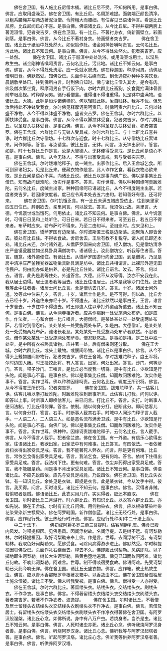 <!-- { "loadSidebar": true } -->
　　佛在舍卫国。有人施比丘尼僧木桶。诸比丘尼不受。不知何所用。是事白佛。佛言。应取用盛澡豆。佛在舍卫国。有比丘尼。名周那难提。面貌端正颜色清净。以粗系腰绳并褶两边著泥洹僧。令胯粗大而腰细。有估客见已语诸伴言。看是比丘尼胯。比丘尼闻已心不喜。是事白佛。佛语诸比丘。从今比丘尼。不得并褶两胯上著泥洹僧。犯者突吉罗。佛在舍卫国。有一比丘。不著衬身衣。倚新画壁立。彩画剥落。是事白佛。佛言。从今比丘不著衬身衣。倚画壁者突吉罗。
　　佛在舍卫国。诸比丘于祇洹中处处然火。如似锻作处。诸金刚神皆嗔呵责言。云何名比丘。污此地。诸比丘不知云何。是事白佛。佛言。从今不得处处然火。犯者突吉罗。应一处然。
　　佛在舍卫国。诸比丘于祇洹中处处洗浴。或用澡豆或用土。以湿热故生虫。诸金刚神皆嗔呵责言。云何名比丘。污此地。诸比丘不知云何。是事白佛。佛言。从今不得处处洗浴。应一处就水窦洗。佛在释迦国。释摩诃男。请佛及僧明日食。佛默然受。知佛受已。头面作礼右绕而去。到舍通夜办种种多美饮食。晨朝敷坐处已。往到佛所白言。时到佛自知时。佛与诸比丘僧入其舍。是会有肉。佛及僧次第坐竟。释摩诃男自手行饭下肉。尔时六群比丘畜狗。疾食竟拾满钵骨置前举眼高视。时释摩诃男。循行看僧食。谁得谁不得谁重得。见是钵中盛满物。语诸比丘。大德。此钵是恒沙诸佛幖帜。何以轻贱此钵。汝自贱钵。我亦不忧。但恐汝后持此不净钵受我食。尔时佛见释摩诃男呵责已。时佛呵责六群比丘。云何以钵盛不净物。从今不得以钵盛不净物。盛者突吉罗。佛在王舍城。尔时六群比丘。以脚扶钵受食。是事白佛。佛言。从今不得以脚扶钵受食。犯者突吉罗。尔时六群比丘。以革屣头扶钵受食。是事白佛。佛言。从今不得革屣头扶钵受食。犯者突吉罗。佛在王舍城。六群比丘与无钵人受具戒。尔时六群比丘。与十七群比丘喜共诤。时六群比丘次守僧坊。十七群次与迎食。时十七群比丘。从守僧坊比丘索钵来。问作何等。答言。与汝请食。彼比丘言。无钵。问言。汝无钵出家耶。答言。如是。时十七群比丘作是言。汝是大智德人。无钵便得受具戒。是比丘闻是语心不喜。是事白佛。佛言。从今无钵人。不得与出家受具戒。若与受者突吉罗。
　　佛在王舍城。尔时跋难陀释子。度一贼主。出家作比丘。后入王舍城乞食。所可到家诸妇女。见是比丘来。便藏衣物作是言。此人诈作乞食。看我衣物必欲来取。是比丘闻是语心不喜。向诸比丘说。诸比丘以是事向佛广说。佛以是事集比丘僧已。知而故问跋难陀。汝实作是事不。答言。实作世尊。佛以种种因缘呵责跋难陀。云何名比丘。度贼主出家。种种因缘呵已语诸比丘。从今不得度贼主出家。若度者突吉罗。若因缘欲度者。度已应令离本处去五六由旬。若知善好有德。还可将来。
　　佛在舍卫国。尔时饥饿乏食。有一比丘未满五腊应受依止。往到亲里家四五日住已。辞别欲去。亲里问言。何以故去。答言。我须依止故。亲里言。大德。今饥饿世或当饿死。何用依止。诸比丘不知云何。是事白佛。佛言。从今饥饿时。可得日日见和上处听住。可日日来。若日日不得来者。可至五日。若五日不得来者。布萨时应来。若布萨时不得来。乃至二由旬半。至自恣时。应来见和上。
　　佛在舍卫国。憍萨罗国有边聚落。尔时波斯匿王税是边聚落。边聚落人即皆舍去。彼处有比丘住。不得衣食故。舍房舍去。王后有教不复税夺。诸人闻已即还本处。诸比丘未还。尔时诸外道。从憍萨罗国来向舍卫国。经入僧坊。见是僧坊清净庄严釜镬瓮器盆物坐具卧具满僧坊中。语诸居士。汝此僧坊空。听我等住者善。答言。随意。诸外道便住。有诸比丘。从憍萨罗国游行向舍卫国。到是僧坊。乃见是房中清净庄严釜镬瓮器盆物坐具卧具满是坊中。诸比丘共相谓言。此裸形外道无田宅民户。何由能办如是供养。必是先比丘住处。诸比丘语言。汝去。答言。何以去。语言。此先是我等住处。外道答言。大德。此不从汝等得。汝亦不安我在此。我从居士边得。居士遣者我等当去。诸比丘往语居士。此本是我等沙门住处。还使我等此中住者善。诸居士问比丘言。舍是僧坊去几岁。答言。十岁。诸居士问外道。汝等此中住来几岁。答言。十岁。诸居士作是言。是不可得。何以故。比丘舍去已经十岁。外道住来亦经十岁。不得遣去。诸比丘默然以是事白王。王言。谁言十岁舍去。十岁住中不得遣去。时王即遣人往以拳打外道齿折遣去。诸比丘不知云何。是事白佛。佛言。从今两寺相近者。应共作羯磨一处受施两处布萨。如是应作。作法者。一心和合僧一比丘唱言。大德僧听。是某处某处应一处受施两处布萨。若僧时到僧忍听。某处某处一处受施两处布萨。如是白。大德僧听。是某处某处一处受施两处布萨。谁诸长老忍。某处某处一处受施两处布萨者默然。不忍者说。僧作某处某处一处受施两处布萨竟。僧忍默然故。是事如是持。是二处中或一处空。是中所有衣被卧具诸物。应并著一处。后有僧来则还分取。
　　佛在王舍城。尔时六群比丘。或头上戴物。或腰间带物。诸比丘以是事白佛。佛言。从今不得头上戴物腰间带物行。犯者突吉罗。佛在王舍城。尔时跋难陀释子。度王军将。尔时边国人叛。时王捡挍此将。有人答言。出家。何处出家。答言。沙门。何等沙门。答言。释子沙门。王嗔言。是比丘必当度我一切将。是中有比丘。少欲知足行头陀。闻是事心不喜。是事白佛。佛以是事集比丘僧。知而故问跋难陀。汝实作是事不。答言。实作世尊。佛以种种因缘呵责。云何名比丘。辄度王所识将。佛言。从今不得度王所识将。犯者突吉罗。
　　佛在舍卫国。跋难陀释子。共一估客儿诤。估客儿嗔以拳打跋难陀。时跋难陀往到断事所言。此估客儿打我。问何以诤。即答以上事。时断事人即唤估客儿。来已问言。打比丘不。答言。实打。时断事人便问法制。打比丘得何罪。答言。依制。随以何身分打。应断此分。即问估客儿言。以何身分打。答言。右手。时断事人截其右手。时城中人闻沙门释子言人截手。一人语二人。二人语三人。如是恶名流布满舍卫城。是中有比丘。少欲知足行头陀。闻是事心不喜。向佛广说。佛以是事集比丘僧。知而故问跋难陀。汝实作是事不。答言。实作世尊。佛种种。因缘诃责跋难陀释子。云何名比丘。言人截手。佛言。从今不得言人截手。犯者偷兰遮。佛在舍卫国。有一外道。有信乐心欲得出家。往语诸比丘。我欲出家。出家法中有何难事。比丘答言。有四依法。一者依著粪扫衣得出家受具足戒。答言。我不能著死人弊衣。问言。除是更有何难。比丘言。常依乞食得出家受具足戒。答言。我法乞食。更有何难。答言。依树下住得出家受具足戒。答言。我法树下住。更有何难。答言。依尘弃药得出家受具足戒。答言。我不能服是药。闻是事不肯出家受具足戒。诸比丘不知云何。是事白佛。佛语诸比丘。不应先说四依。应先与受具足戒竟。乃说四依。佛在舍卫国。有比丘失衣钵。有一知识比丘。余处见是衣钵。即捉是衣言。此是某衣钵。今从汝手中得。彼言。我买得。问言。买时谁见。诸比丘不知云何。是事白佛。佛言。买得者非贼。若偷取者是贼。佛语诸比丘。此衣买用几许。实买得者。应还本直取。
　　佛在舍卫国。尔时诸比丘二月游行。时六群比丘。有知识比丘。以衣寄六群比丘去。亦如先说。佛在王舍城。尔时有五比丘问佛。用何物染衣。佛言。应以根染茎染叶染花染果染新生犊屎染。佛在阿罗毗国。新作僧伽蓝。诸比丘无经行处。是事白佛。佛言。应作经行处。彼土热经行时汗流。佛言。应经行处种树(中二十法上竟)。
　　中二十法下。
　　佛初成阿耨多罗三藐三菩提时。估客施酥乳糜。佛食已腹内风发。时释提桓因。见佛患风。因阎浮树故。名阎浮提。去是树不远。有诃梨勒林。尔时释提桓因。取好诃梨勒来奉上佛。作是言。世尊。去阎浮树不远。有诃梨勒林。我取色好诃梨勒来。愿佛受食。可除风病得游步进止。佛默然受。尔时释提桓因见佛受已。头面作礼右绕而去。释去不久。佛即服此诃梨勒。风病即除。以子掷地即生诃梨勒。树长大生诃梨勒。熟黄色堕地遍满。佛见已知而故问阿难。诸比丘何故。不啖此诃梨勒。阿难言。世尊。制不得啖宿受食故。佛语阿难。先受诃梨勒已灭此今啖无罪。佛在舍卫国。诸比丘无盛衣物。佛言。应作箱。彼土热故生虫。佛言。应以青木香那毗罗草根著衣箱中。以香故虫不生。佛在舍卫国给孤独居士施众僧被。诸比丘不受。佛未听我受被。是事白佛。佛言。僧得受一人亦得受。
　　佛在王舍城。尔时六群比丘。著留缕头衣。结缕头衣。交结缕头衣。刷缕头衣。不作净衣。是事白佛。佛言。不得著留缕头衣结缕头衣交结缕头衣刷缕头衣。著者突吉罗。若著不作净衣者。波逸提。
　　佛在舍卫国。尔时诸比丘。不著僧及居士留缕头衣结缕头衣交结缕头衣刷缕头衣不作净衣。是事白佛。佛言。若僧及居士。有留缕头衣结缕头衣交结缕头衣刷缕头衣不作净衣得著佛在舍卫国。有阿罗汉般涅槃。诸比丘心念。如佛所说。身中有八万户虫。若烧身者。当杀是虫。诸比丘不知云何。是事白佛。佛言。人死时诸虫亦死。诸比丘心念。佛听我烧阿罗汉身者善。是事白佛。佛言。听烧阿罗汉身。诸比丘心念。佛听我等与阿罗汉起塔者善。是事白佛。佛言。听起阿罗汉塔。诸比丘心念。佛听我等供养阿罗汉塔者善。是事白佛。佛言。听供养阿罗汉塔。

